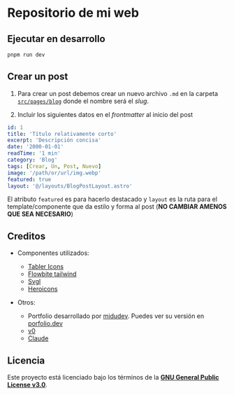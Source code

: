 # Repositorio de mi web

## Ejecutar en desarrollo

```sh
pnpm run dev
```

## Crear un post

1. Para crear un post debemos crear un nuevo archivo `.md` en la carpeta [`src/pages/blog`](src/pages/blog/) donde el nombre será el *slug*.

2. Incluir los siguientes datos en el *frontmatter* al inicio del post

```yaml
id: 1
title: 'Título relativamente corto'
excerpt: 'Descripción concisa'
date: '2000-01-01'
readTime: '1 min'
category: 'Blog'
tags: [Crear, Un, Post, Nuevo]
image: '/path/or/url/img.webp'
featured: true
layout: '@/layouts/BlogPostLayout.astro'
```

El atributo `featured` es para hacerlo destacado y `layout` es la ruta para el template/componente que da estilo y forma al post (**NO CAMBIAR AMENOS QUE SEA NECESARIO**)

## Creditos

- Componentes utilizados:
  - [Tabler Icons](https://tabler.io/icons)
  - [Flowbite tailwind](https://flowbite.com/docs/getting-started/introduction/)
  - [Svgl](https://svgl.app/)
  - [Heroicons](https://heroicons.com/)

- Otros:
  - Portfolio desarrollado por [midudev](https://x.com/midudev). Puedes ver su versión en [porfolio.dev](https://porfolio.dev)
  - [v0](https://v0.app)
  - [Claude](https://claude.ai)

## Licencia

Este proyecto está licenciado bajo los términos de la **[GNU General Public License v3.0](./LICENSE)**.

